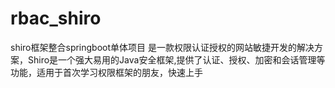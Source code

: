 # rbac_shiro
shiro框架整合springboot单体项目  是一款权限认证授权的网站敏捷开发的解决方案，Shiro是一个强大易用的Java安全框架,提供了认证、授权、加密和会话管理等功能，适用于首次学习权限框架的朋友，快速上手
